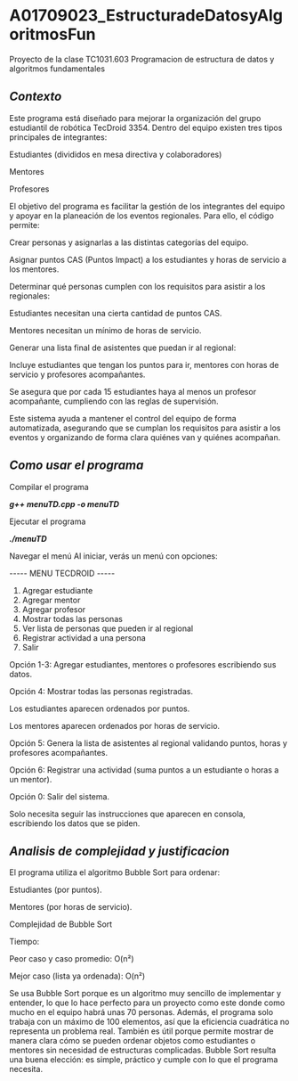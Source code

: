 # A01709023_EstructuradeDatosyAlgoritmosFun
Proyecto de la clase TC1031.603 Programacion de estructura de datos y algoritmos fundamentales 

## *Contexto*
Este programa está diseñado para mejorar la organización del grupo estudiantil de robótica TecDroid 3354. Dentro del equipo existen tres tipos principales de integrantes:

Estudiantes (divididos en mesa directiva y colaboradores)

Mentores

Profesores

El objetivo del programa es facilitar la gestión de los integrantes del equipo y apoyar en la planeación de los eventos regionales. Para ello, el código permite:

Crear personas y asignarlas a las distintas categorías del equipo.

Asignar puntos CAS (Puntos Impact) a los estudiantes y horas de servicio a los mentores.

Determinar qué personas cumplen con los requisitos para asistir a los regionales:

Estudiantes necesitan una cierta cantidad de puntos CAS.

Mentores necesitan un mínimo de horas de servicio.

Generar una lista final de asistentes que puedan ir al regional:

Incluye estudiantes que tengan los puntos para ir, mentores con horas de servicio y profesores acompañantes.

Se asegura que por cada 15 estudiantes haya al menos un profesor acompañante, cumpliendo con las reglas de supervisión.

Este sistema ayuda a mantener el control del equipo de forma automatizada, asegurando que se cumplan los requisitos para asistir a los eventos y organizando de forma clara quiénes van y quiénes acompañan. 

## *Como usar el programa*
Compilar el programa

***g++ menuTD.cpp -o menuTD***


Ejecutar el programa

***./menuTD***


Navegar el menú
Al iniciar, verás un menú con opciones:

----- MENU TECDROID -----
1. Agregar estudiante
2. Agregar mentor
3. Agregar profesor
4. Mostrar todas las personas
5. Ver lista de personas que pueden ir al regional
6. Registrar actividad a una persona
0. Salir


Opción 1-3: Agregar estudiantes, mentores o profesores escribiendo sus datos.

Opción 4: Mostrar todas las personas registradas.

Los estudiantes aparecen ordenados por puntos.

Los mentores aparecen ordenados por horas de servicio.

Opción 5: Genera la lista de asistentes al regional validando puntos, horas y profesores acompañantes.

Opción 6: Registrar una actividad (suma puntos a un estudiante o horas a un mentor).

Opción 0: Salir del sistema.

Solo necesita seguir las instrucciones que aparecen en consola, escribiendo los datos que se piden.

## *Analisis de complejidad y justificacion* 

El programa utiliza el algoritmo Bubble Sort para ordenar:

Estudiantes (por puntos).

Mentores (por horas de servicio).

Complejidad de Bubble Sort

Tiempo:

Peor caso y caso promedio: O(n²)

Mejor caso (lista ya ordenada): O(n²)

Se usa Bubble Sort porque es un algoritmo muy sencillo de implementar y entender, lo que lo hace perfecto para un proyecto como este donde como mucho en el equipo habrá unas 70 personas. Además, el programa solo trabaja con un máximo de 100 elementos, así que la eficiencia cuadrática no representa un problema real. También es útil porque permite mostrar de manera clara cómo se pueden ordenar objetos como estudiantes o mentores sin necesidad de estructuras complicadas. Bubble Sort resulta una buena elección: es simple, práctico y cumple con lo que el programa necesita.
